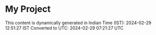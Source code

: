 # My Project

This content is dynamically generated in Indian Time (IST): 2024-02-29 12:51:27 IST
Converted to UTC: 2024-02-29 07:21:27 UTC
